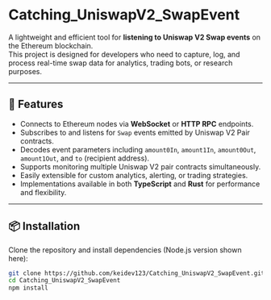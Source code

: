 # Catching_UniswapV2_SwapEvent

A lightweight and efficient tool for **listening to Uniswap V2 Swap events** on the Ethereum blockchain.  
This project is designed for developers who need to capture, log, and process real-time swap data for analytics, trading bots, or research purposes.

---

## 🚀 Features
- Connects to Ethereum nodes via **WebSocket** or **HTTP RPC** endpoints.  
- Subscribes to and listens for `Swap` events emitted by Uniswap V2 Pair contracts.  
- Decodes event parameters including `amount0In`, `amount1In`, `amount0Out`, `amount1Out`, and `to` (recipient address).  
- Supports monitoring multiple Uniswap V2 pair contracts simultaneously.  
- Easily extensible for custom analytics, alerting, or trading strategies.  
- Implementations available in both **TypeScript** and **Rust** for performance and flexibility.

---

## 📦 Installation

Clone the repository and install dependencies (Node.js version shown here):  
```bash
git clone https://github.com/keidev123/Catching_UniswapV2_SwapEvent.git
cd Catching_UniswapV2_SwapEvent
npm install

